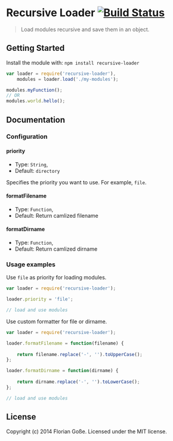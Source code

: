 # Recursive Loader [![Build Status](https://secure.travis-ci.org/floriangosse/recursive-loader.png?branch=master)](http://travis-ci.org/floriangosse/recursive-loader)

> Load modules recursive and save them in an object.

## Getting Started
Install the module with: `npm install recursive-loader`

```javascript
var loader = require('recursive-loader'),
    modules = loader.load('./my-modules');

modules.myFunction();
// OR
modules.world.hello();
```

## Documentation

### Configuration

#### priority
* Type: `String`,
* Default: `directory`

Specifies the priority you want to use. For example, `file`.

#### formatFilename
* Type: `Function`,
* Default: Return camlized filename

#### formatDirname
* Type: `Function`,
* Default: Return camlized dirname

### Usage examples

Use `file` as priority for loading modules.

```javascript
var loader = require('recursive-loader');

loader.priority = 'file';

// load and use modules
```

Use custom formatter for file or dirname.
```javascript
var loader = require('recursive-loader');

loader.formatFilename = function(filename) {
    
    return filename.replace('-', '').toUpperCase();
};

loader.formatDirname = function(dirname) {
    
    return dirname.replace('-', '').toLowerCase();
};

// load and use modules
```

## License
Copyright (c) 2014 Florian Goße. Licensed under the MIT license.
